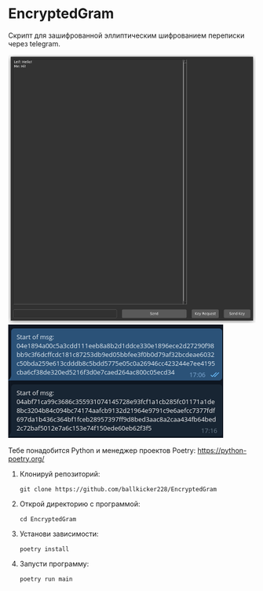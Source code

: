# EncryptedGram
Скрипт для зашифрованной эллиптическим шифрованием переписки через telegram.

![Alt demo](demo.png)
![Alt telegram](telegram.png)

Тебе понадобится Python и менеджер проектов Poetry: https://python-poetry.org/

1. Клонируй репозиторий:

    ```
    git clone https://github.com/ballkicker228/EncryptedGram
    ```

2. Открой директорию с программой:

    ```
    cd EncryptedGram
    ```

3. Установи зависимости:

    ```
    poetry install
    ```

4. Запусти программу:

    ```
    poetry run main
    ```